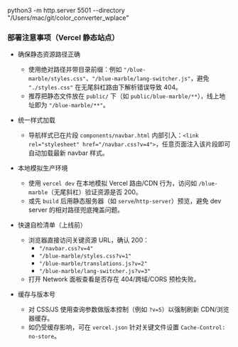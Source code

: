 python3 -m http.server 5501 --directory "/Users/mac/git/color_converter_wplace"

### 部署注意事项（Vercel 静态站点）

- 确保静态资源路径正确

  - 使用绝对路径并带目录前缀：例如 `"/blue-marble/styles.css"`、`"/blue-marble/lang-switcher.js"`，避免 `"./styles.css"` 在无尾斜杠路由下解析错误导致 404。
  - 推荐把静态文件放在 `public/` 下（如 `public/blue-marble/**`），线上地址即为 `"/blue-marble/**"`。

- 统一样式加载

  - 导航样式已在片段 `components/navbar.html` 内部引入：`<link rel="stylesheet" href="/navbar.css?v=4">`，任意页面注入该片段即可自动加载最新 navbar 样式。

- 本地模拟生产环境

  - 使用 `vercel dev` 在本地模拟 Vercel 路由/CDN 行为，访问如 `/blue-marble`（无尾斜杠）验证资源是否 200。
  - 或先 `build` 后用静态服务器（如 `serve`/`http-server`）预览，避免 dev server 的相对路径兜底掩盖问题。

- 快速自检清单（上线前）

  - 浏览器直接访问关键资源 URL，确认 200：
    - `"/navbar.css?v=4"`
    - `"/blue-marble/styles.css?v=1"`
    - `"/blue-marble/translations.js?v=2"`
    - `"/blue-marble/lang-switcher.js?v=3"`
  - 打开 Network 面板查看是否存在 404/跨域/CORS 预检失败。

- 缓存与版本号
  - 对 CSS/JS 使用查询参数做版本控制（例如 `?v=5`）以强制刷新 CDN/浏览器缓存。
  - 如仍受缓存影响，可在 `vercel.json` 针对关键文件设置 `Cache-Control: no-store`。
